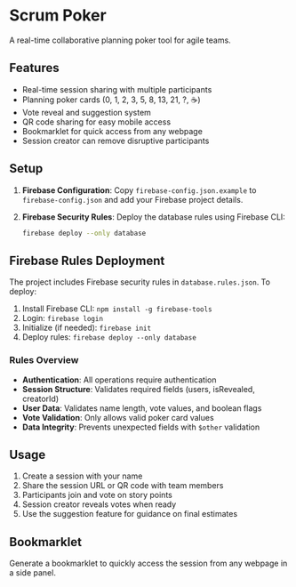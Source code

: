 # Scrum Poker

A real-time collaborative planning poker tool for agile teams.

## Features

- Real-time session sharing with multiple participants
- Planning poker cards (0, 1, 2, 3, 5, 8, 13, 21, ?, ☕)
- Vote reveal and suggestion system
- QR code sharing for easy mobile access
- Bookmarklet for quick access from any webpage
- Session creator can remove disruptive participants

## Setup

1. **Firebase Configuration**: Copy `firebase-config.json.example` to `firebase-config.json` and add your Firebase project details.

2. **Firebase Security Rules**: Deploy the database rules using Firebase CLI:

   ```bash
   firebase deploy --only database
   ```

## Firebase Rules Deployment

The project includes Firebase security rules in `database.rules.json`. To deploy:

1. Install Firebase CLI: `npm install -g firebase-tools`
2. Login: `firebase login`
3. Initialize (if needed): `firebase init`
4. Deploy rules: `firebase deploy --only database`

### Rules Overview

- **Authentication**: All operations require authentication
- **Session Structure**: Validates required fields (users, isRevealed, creatorId)
- **User Data**: Validates name length, vote values, and boolean flags
- **Vote Validation**: Only allows valid poker card values
- **Data Integrity**: Prevents unexpected fields with `$other` validation

## Usage

1. Create a session with your name
2. Share the session URL or QR code with team members
3. Participants join and vote on story points
4. Session creator reveals votes when ready
5. Use the suggestion feature for guidance on final estimates

## Bookmarklet

Generate a bookmarklet to quickly access the session from any webpage in a side panel.
